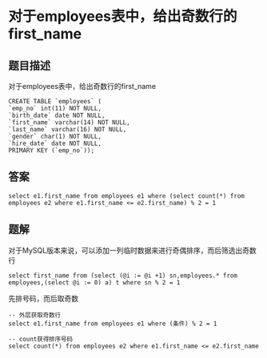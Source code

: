 # 对于employees表中，给出奇数行的first_name

## 题目描述

对于employees表中，给出奇数行的first_name

```mysql
CREATE TABLE `employees` (
`emp_no` int(11) NOT NULL,
`birth_date` date NOT NULL,
`first_name` varchar(14) NOT NULL,
`last_name` varchar(16) NOT NULL,
`gender` char(1) NOT NULL,
`hire_date` date NOT NULL,
PRIMARY KEY (`emp_no`));
```

## 答案

```mysql
select e1.first_name from employees e1 where (select count(*) from employees e2 where e1.first_name <= e2.first_name) % 2 = 1
```

## 题解

对于MySQL版本来说，可以添加一列临时数据来进行奇偶排序，而后筛选出奇数行

```mysql
select first_name from (select (@i := @i +1) sn,employees.* from employees,(select @i := 0) a) t where sn % 2 = 1
```

先排号码，而后取奇数

```mysql
-- 外层获取奇数行
select e1.first_name from employees e1 where (条件) % 2 = 1
```

```mysql
-- count获得排序号码
select count(*) from employees e2 where e1.first_name <= e2.first_name
```

